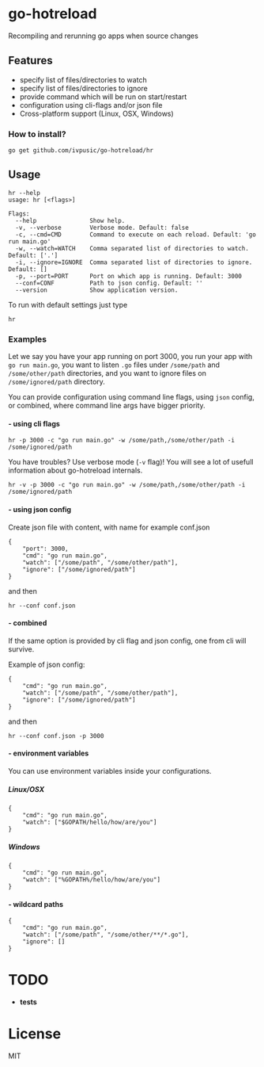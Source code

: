 go-hotreload
============

Recompiling and rerunning go apps when source changes

## Features
- specify list of files/directories to watch
- specify list of files/directories to ignore
- provide command which will be run on start/restart
- configuration using cli-flags and/or json file
- Cross-platform support (Linux, OSX, Windows)

### How to install?
```shell
go get github.com/ivpusic/go-hotreload/hr
```

## Usage
```
hr --help
usage: hr [<flags>]

Flags:
  --help               Show help.
  -v, --verbose        Verbose mode. Default: false
  -c, --cmd=CMD        Command to execute on each reload. Default: 'go run main.go'
  -w, --watch=WATCH    Comma separated list of directories to watch. Default: ['.']
  -i, --ignore=IGNORE  Comma separated list of directories to ignore. Default: []
  -p, --port=PORT      Port on which app is running. Default: 3000
  --conf=CONF          Path to json config. Default: ''
  --version            Show application version.
```

To run with default settings just type
```
hr
```

### Examples
Let we say you have your app running on port 3000, you run your app with `go run main.go`, you want to listen `.go` files under `/some/path` and `/some/other/path` directories, and you want to ignore files on `/some/ignored/path` directory.

You can provide configuration using command line flags, using ``json`` config, or combined, where command line args have bigger priority.

#### - using cli flags
```
hr -p 3000 -c "go run main.go" -w /some/path,/some/other/path -i /some/ignored/path
```

You have troubles? Use verbose mode (``-v`` flag)! You will see a lot of usefull information about go-hotreload internals.
```
hr -v -p 3000 -c "go run main.go" -w /some/path,/some/other/path -i /some/ignored/path
```

#### - using json config
Create json file with content, with name for example conf.json
```
{
	"port": 3000,
	"cmd": "go run main.go",
	"watch": ["/some/path", "/some/other/path"],
	"ignore": ["/some/ignored/path"]
}
```
and then
```
hr --conf conf.json
```

#### - combined
If the same option is provided by cli flag and json config, one from cli will survive.

Example of json config:
```
{
	"cmd": "go run main.go",
	"watch": ["/some/path", "/some/other/path"],
	"ignore": ["/some/ignored/path"]
}
```
and then
```
hr --conf conf.json -p 3000
```

#### - environment variables
You can use environment variables inside your configurations.

##### Linux/OSX
```
{
    "cmd": "go run main.go",
    "watch": ["$GOPATH/hello/how/are/you"]
}
```

##### Windows
```
{
    "cmd": "go run main.go",
    "watch": ["%GOPATH%/hello/how/are/you"]
}
```

#### - wildcard paths
```
{
	"cmd": "go run main.go",
	"watch": ["/some/path", "/some/other/**/*.go"],
	"ignore": []
}
```

# TODO
- **tests**

# License
MIT
